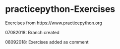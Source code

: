 # practicepython-Exercises

Exercises from https://www.practicepython.org

07082018: Branch created

08092018: Exercises added as comment
